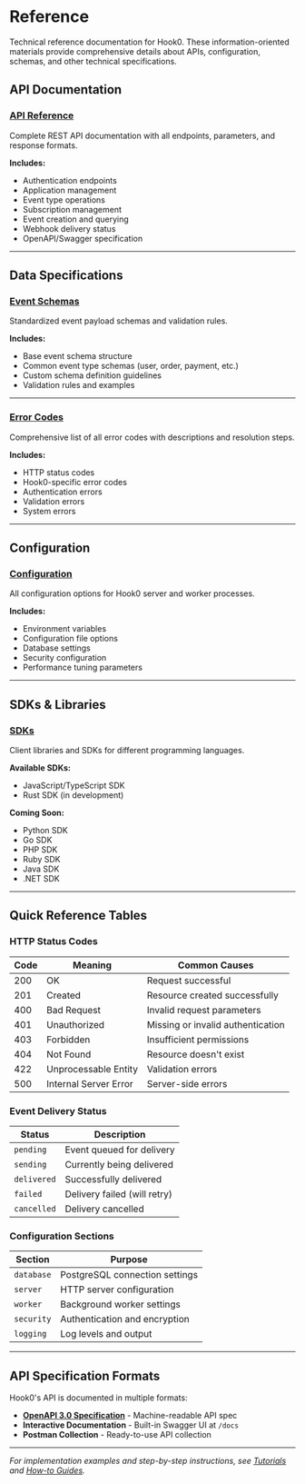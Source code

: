 # Reference

Technical reference documentation for Hook0. These information-oriented materials provide comprehensive details about APIs, configuration, schemas, and other technical specifications.

## API Documentation

### [API Reference](api-reference.md)
Complete REST API documentation with all endpoints, parameters, and response formats.

**Includes:**
- Authentication endpoints
- Application management
- Event type operations
- Subscription management  
- Event creation and querying
- Webhook delivery status
- OpenAPI/Swagger specification

---

## Data Specifications

### [Event Schemas](event-schemas.md)
Standardized event payload schemas and validation rules.

**Includes:**
- Base event schema structure
- Common event type schemas (user, order, payment, etc.)
- Custom schema definition guidelines
- Validation rules and examples

---

### [Error Codes](error-codes.md)
Comprehensive list of all error codes with descriptions and resolution steps.

**Includes:**
- HTTP status codes
- Hook0-specific error codes
- Authentication errors
- Validation errors
- System errors

---

## Configuration

### [Configuration](configuration.md)
All configuration options for Hook0 server and worker processes.

**Includes:**
- Environment variables
- Configuration file options
- Database settings
- Security configuration
- Performance tuning parameters

---

## SDKs & Libraries

### [SDKs](sdk/)
Client libraries and SDKs for different programming languages.

**Available SDKs:**
- JavaScript/TypeScript SDK  
- Rust SDK (in development)

**Coming Soon:**
- Python SDK
- Go SDK
- PHP SDK
- Ruby SDK
- Java SDK
- .NET SDK

---

## Quick Reference Tables

### HTTP Status Codes
| Code | Meaning | Common Causes |
|------|---------|---------------|
| 200 | OK | Request successful |
| 201 | Created | Resource created successfully |
| 400 | Bad Request | Invalid request parameters |
| 401 | Unauthorized | Missing or invalid authentication |
| 403 | Forbidden | Insufficient permissions |
| 404 | Not Found | Resource doesn't exist |
| 422 | Unprocessable Entity | Validation errors |
| 500 | Internal Server Error | Server-side errors |

### Event Delivery Status
| Status | Description |
|--------|-------------|
| `pending` | Event queued for delivery |
| `sending` | Currently being delivered |
| `delivered` | Successfully delivered |
| `failed` | Delivery failed (will retry) |
| `cancelled` | Delivery cancelled |

### Configuration Sections
| Section | Purpose |
|---------|---------|
| `database` | PostgreSQL connection settings |
| `server` | HTTP server configuration |
| `worker` | Background worker settings |
| `security` | Authentication and encryption |
| `logging` | Log levels and output |

---

## API Specification Formats

Hook0's API is documented in multiple formats:

- **[OpenAPI 3.0 Specification](api-reference.md#openapi-specification)** - Machine-readable API spec
- **Interactive Documentation** - Built-in Swagger UI at `/docs`
- **Postman Collection** - Ready-to-use API collection

---

*For implementation examples and step-by-step instructions, see [Tutorials](../tutorials/index.md) and [How-to Guides](../how-to-guides/index.md).*